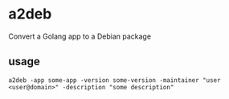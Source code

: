 # a2deb
Convert a Golang app to a Debian package

## usage

```
a2deb -app some-app -version some-version -maintainer "user <user@domain>" -description "some description"
```